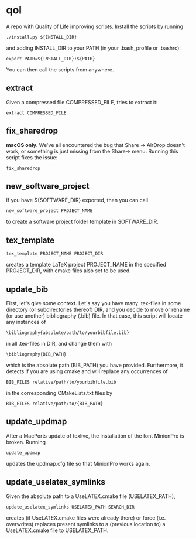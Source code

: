 # qol
A repo with Quality of Life improving scripts. Install the scripts by running

    ./install.py ${INSTALL_DIR}

and adding INSTALL_DIR to your PATH (in your .bash_profile or .bashrc):

    export PATH=${INSTALL_DIR}:${PATH}

You can then call the scripts from anywhere.


extract
-------
Given a compressed file COMPRESSED_FILE, tries to extract it:

    extract COMPRESSED_FILE


fix_sharedrop
-------------
**macOS only**. We've all encountered the bug that Share -> AirDrop doesn't work, or something is just missing from the Share-> menu. Running this script fixes the issue:

    fix_sharedrop



new_software_project
----------------------
If you have ${SOFTWARE_DIR} exported, then you can call

    new_software_project PROJECT_NAME

to create a software project folder template in SOFTWARE_DIR.


tex_template
------------

    tex_template PROJECT_NAME PROJECT_DIR

creates a template LaTeX project PROJECT_NAME in the specified PROJECT_DIR, with cmake files also set to be used.


update_bib
-----------
First, let's give some context. Let's say you have many .tex-files in some directory (or subdirectories thereof) DIR, and you decide to move or rename (or use another) bibliography (.bib) file. In that case, this script will locate any instances of

    \bibliography{absolute/path/to/yourbibfile.bib}

in all .tex-files in DIR, and change them with

    \bibliography{BIB_PATH}

which is the absolute path (BIB_PATH) you have provided. Furthermore, it detects if you are using cmake and will replace any occurrences of

    BIB_FILES relative/path/to/yourbibfile.bib

in the corresponding CMakeLists.txt files by

    BIB_FILES relative/path/to/{BIB_PATH}


update_updmap
-------------
After a MacPorts update of texlive, the installation of the font MinionPro is broken. Running

    update_updmap

updates the updmap.cfg file so that MinionPro works again.



update_uselatex_symlinks
------------------------
Given the absolute path to a UseLATEX.cmake file (USELATEX_PATH),

    update_uselatex_symlinks USELATEX_PATH SEARCH_DIR

creates (if UseLATEX.cmake files were already there) or force (i.e. overwrites) replaces present symlinks to a (previous location to) a UseLATEX.cmake file to USELATEX_PATH.